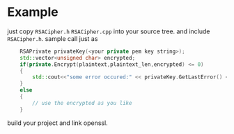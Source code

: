 # Example
just copy `RSACipher.h` `RSACipher.cpp` into your source tree. and include `RSACipher.h`.
sample call just as
```cpp
    RSAPrivate privateKey(<your private pem key string>);
    std::vector<unsigned char> encrypted;
    if(private.Encrypt(plaintext,plaintext_len,encrypted) <= 0)
    {
        std::cout<<"some error occured:" << privateKey.GetLastError() <<std::endl;
    }
    else
    {
        // use the encrypted as you like
    }
```
build your project and link openssl.
